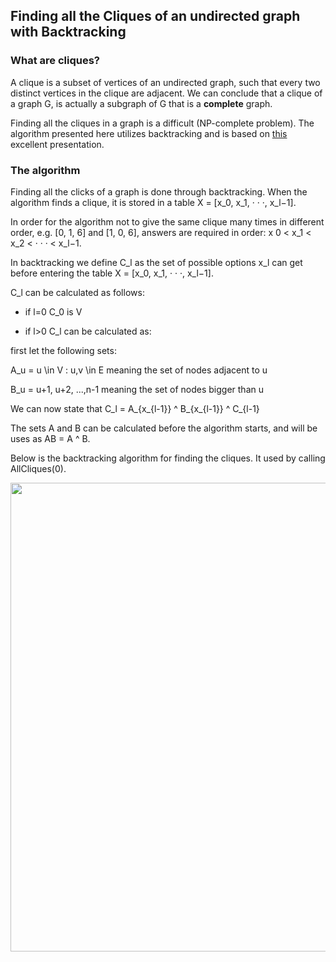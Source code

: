 ## Finding all the Cliques of an undirected graph with Backtracking

### What are cliques?
A clique is a subset of vertices of an undirected graph, such that every two distinct vertices in the clique are adjacent. We can conclude that a clique of a graph G, is actually a subgraph of G that is a **complete** graph.

Finding all the cliques in a graph is a difficult (NP-complete problem). The algorithm presented here utilizes backtracking and is based on [this](https://www.site.uottawa.ca/~lucia/courses/5165-10/Backtracking.pdf) excellent presentation.

### The algorithm

Finding all the clicks of a graph is done through backtracking. When the algorithm finds a clique, it is stored in a table X = [x_0, x_1, · · ·, x_l−1].
 
In order for the algorithm not to give the same clique many times in different order, e.g. [0, 1, 6] and [1, 0, 6], answers are required in order: x 0 < x_1 < x_2 < · · · < x_l−1.

In backtracking we define C_l as the set of possible options x_l can get before entering the table X = [x_0, x_1, · · ·, x_l−1].

C_l can be calculated as follows:

- if l=0 C_0 is V 

- if l>0 C_l can be calculated as:

first let the following sets:

A_u = u \in V : u,v \in E meaning the set of nodes adjacent to u

B_u = u+1, u+2, ...,n-1 meaning the set of nodes bigger than u

We can now state that C_l = A_{x_{l-1}} ^ B_{x_{l-1}} ^ C_{l-1}

The sets A and B can be calculated before the algorithm starts, and will be uses as AB = A ^ B.

Below is the backtracking algorithm for finding the cliques. It used by calling AllCliques(0).

<img src="https://user-images.githubusercontent.com/61196956/170009154-7d41514b-1e8e-4c0d-8313-6c1b82b8c216.png" width="750">

